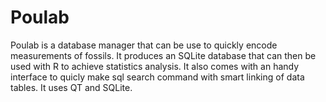 # Poulab
Poulab is a database manager that can be use to quickly encode measurements of fossils. 
It produces an SQLite database that can then be used with R to achieve statistics analysis. 
It also comes with an handy interface to quicly make sql search command with smart linking of data tables. 
It uses QT and SQLite.